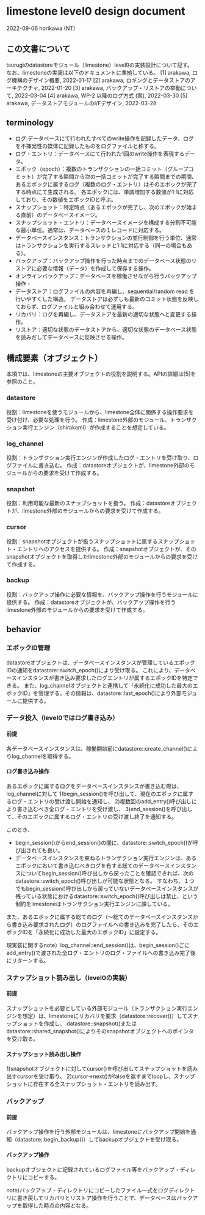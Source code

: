 # limestone level0 design document

2022-09-06 horikawa (NT)

## この文書について

tsurugiのdatastoreモジュール（limestone）level0の実装設計について記す。
なお、limestoneの実装は以下のドキュメントに準拠している。
[1] arakawa, ログ機構のデザイン概要, 2022-01-17
[2] arakawa, ロギングとデータストアのアーキテクチャ, 2022-01-20
[3] arakawa, バックアップ・リストアの挙動について, 2022-03-04
[4] arakawa, WP-2 以降のログ方式 (案), 2022-03-30
[5] arakawa, データストアモジュールのI/Fデザイン, 2022-03-28

## terminology
* ログ:データベースにて行われたすべてのwrite操作を記録したデータ、ログを不揮発性の媒体に記録したものをログファイルと称する。
* ログ・エントリ：データベースにて行われた1回のwrite操作を表現するデータ。
* エポック（epoch）：複数のトランザクションの一括コミット（グループコミット）が完了する瞬間から次の一括コミットが完了する瞬間までの期間、
  あるエポックに属するログ（複数のログ・エントリ）はそのエポックが完了する時点にて生成される。
  各エポックには、単調増加する数値が1:1に対応しており、その数値をエポックIDと呼ぶ。
* スナップショット：特定時点（あるエポックが完了し、次のエポックが始まる直前）のデータベースイメージ。
* スナップショット・エントリ：データベースイメージを構成する分割不可能な最小単位。通常は、データベースの１レコードに対応する。
* データベースインスタンス：トランザクションの並行制御を行う単位、通常はトランザクションを実行するスレッドと1:1に対応する（同一の場合もある）。
* バックアップ：バックアップ操作を行った時点までのデータベース状態のリストアに必要な情報（データ）を作成して保存する操作。
* オンラインバックアップ：データベースを稼働させながら行うバックアップ操作・
* データストア：ログファイルの内容を再編し、sequential/random read を行いやすくした構造。
  データストアは必ずしも最新のコミット状態を反映しておらず、ログファイルと組み合わせて運用する。
* リカバリ：ログを再編し、データストアを最新の適切な状態へと変更する操作。
* リストア：適切な状態のデータストアから、適切な状態のデータベース状態を読みだしてデータベースに反映させる操作。

## 構成要素（オブジェクト）
本項では、limestoneの主要オブジェクトの役割を説明する。APIの詳細は[5]を参照のこと。

### datastore
役割：limestoneを使うモジュールから、limestone全体に関係する操作要求を受け付け、必要な処理を行う。
作成：limestone外部のモジュール、トランザクション実行エンジン（shirakami）が作成することを想定している。

### log_channel
役割：トランザクション実行エンジンが作成したログ・エントリを受け取り、ログファイルに書き込む。
作成：datastoreオブジェクトが、limestone外部のモジュールからの要求を受けて作成する。

### snapshot
役割：利用可能な最新のスナップショットを扱う。
作成：datastoreオブジェクトが、limestone外部のモジュールからの要求を受けて作成する。

### cursor
役割：snapshotオブジェクトが扱うスナップショットに属するスナップショット・エントリへのアクセスを提供する。
作成：snapshotオブジェクトが、そのsnapshotオブジェクトを取得したlimestone外部のモジュールからの要求を受けて作成する。

### backup
役割：バックアップ操作に必要な情報を、バックアップ操作を行うモジュールに提供する。
作成：datastoreオブジェクトが、バックアップ操作を行うlimestone外部のモジュールからの要求を受けて作成する。

## behavior
### エポックID管理
datastoreオブジェクトは、データベースインスタンスが管理しているエポックIDの通知をdatastore::switch_epoch()により受け取る。
これにより、データベースインスタンスが書き込み要求したログエントリが属するエポックIDを特定できる。
また、log_channelオブジェクトと連携して「永続化に成功した最大のエポックID」を管理する。その情報は、datastore::last_epoch()により外部モジュールに提供する。

### データ投入（level0ではログ書き込み）
#### 前提
各データベースインスタンスは、稼働開始前にdatastore::create_channel()によりlog_channelを取得する。

#### ログ書き込み操作
あるエポックに属するログをデータベースインスタンスが書き込む際は、log_channelに対して
1)begin_session()を呼び出して、現在のエポックに属するログ・エントリの受け渡し開始を通知し、
2)複数回のadd_entry()呼び出しにより書き込むべき全ログ・エントリを受け渡し、
3)end_session()を呼び出して、そのエポックに属するログ・エントリの受け渡し終了を通知する。

このとき、
* begin_session()からend_session()の間に、datastore::switch_epoch()が呼び出されても良い。
* データベースインスタンスを束ねるトランザクション実行エンジンは、あるエポックにおいて書き込むべきログを有する総てのデータベースインスタンスについてbegin_session()呼び出しから戻ったことを確認できれば、次のdatastore::switch_epoch()呼び出しが可能な状態となる。
すなわち、１つでもbegin_session()呼び出しから戻っていないデータベースインスタンスが残っている状態におけるdatastore::switch_epoch()呼び出しは禁止、という制約をlimestoneはトランザクション実行エンジンに課している。

また、あるエポックに属する総てのログ（～総てのデータベースインスタンスから書き込み要求されたログ）のログファイルへの書き込みを完了したら、そのエポックIDを「永続化に成功した最大のエポックID」に設定する。

現実装に関するnote）log_channel::end_session()は、begin_session()ごにadd_entry()で渡された全ログ・エントリのログ・ファイルへの書き込み完了後にリターンする。

### スナップショット読み出し（level0の実装）
#### 前提
スナップショットを必要としている外部モジュール（トランザクション実行エンジンを想定）は、limestoneにリカバリを要求（datastore::recover()）してスナップショットを作成し、
datastore::snapshot()またはdatastore::shared_snapshot()によりそのsnapshotオブジェクトへのポインタを受け取る。

#### スナップショット読み出し操作
1)snapshotオブジェクトに対してcursor()を呼び出してスナップショットを読み出すcursorを受け取り、
2)cursor->next()がfalseを返すまでloopし、スナップショットに存在する全スナップショット・エントリを読み出す。

### バックアップ
#### 前提
バックアップ操作を行う外部モジュールは、limestoneにバックアップ開始を通知（datastore::begin_backup()）してbackupオブジェクトを受け取る。

#### バックアップ操作
backupオブジェクトに記録されているログファイル等をバックアップ・ディレクトリにコピーする。

note)バックアップ・ディレクトリにコピーしたファイル一式をログディレクトリに書き戻してリカバリとリストア操作を行うことで、データベースはバックアップを取得した時点の内容となる。
